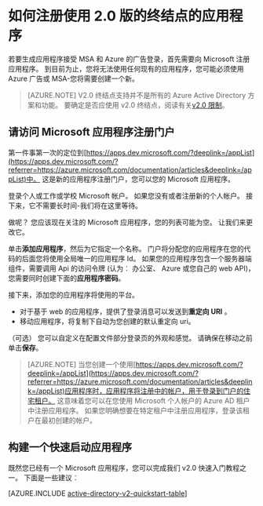 <properties
    pageTitle="2.0 版应用程序注册 |Microsoft Azure"
    description="如何启用登录和访问 Microsoft 服务使用 v2.0 端点向 Microsoft 注册应用程序"
    services="active-directory"
    documentationCenter=""
    authors="dstrockis"
    manager="mbaldwin"
    editor=""/>

<tags
    ms.service="active-directory"
    ms.workload="identity"
    ms.tgt_pltfrm="na"
    ms.devlang="na"
    ms.topic="article"
    ms.date="09/16/2016"
    ms.author="dastrock"/>

# <a name="how-to-register-an-app-with-the-v20-endpoint"></a>如何注册使用 2.0 版的终结点的应用程序

若要生成应用程序接受 MSA 和 Azure 的广告登录，首先需要向 Microsoft 注册应用程序。  到目前为止，您将无法使用任何现有的应用程序，您可能必须使用 Azure 广告或 MSA-您将需要创建一个新。

> [AZURE.NOTE]
    V2.0 终结点支持并不是所有的 Azure Active Directory 方案和功能。  要确定是否应使用 v2.0 终结点，阅读有关[v2.0 限制](active-directory-v2-limitations.md)。

## <a name="visit-the-microsoft-app-registration-portal"></a>请访问 Microsoft 应用程序注册门户
第一件事第一次的定位到[https://apps.dev.microsoft.com/?deeplink=/appList](https://apps.dev.microsoft.com/?referrer=https://azure.microsoft.com/documentation/articles&deeplink=/appList)中。  这是新的应用程序注册门户，您可以您的 Microsoft 应用程序。

登录个人或工作或学校 Microsoft 帐户。  如果您没有或者注册新的个人帐户。 接下来，它不需要长时间-我们将在这里等待。

做呢？ 您应该现在关注的 Microsoft 应用程序，您的列表可能为空。  让我们来更改它。

单击**添加应用程序**，然后为它指定一个名称。  门户将分配您的应用程序在您的代码的后面您将使用全局唯一的应用程序 Id。  如果您的应用程序包含一个服务器端组件，需要调用 Api 的访问令牌 (认为︰ 办公室、 Azure 或您自己的 web API)，您需要同时创建下面的**应用程序密码**。
<!-- TODO: Link for app secrets -->

接下来，添加您的应用程序将使用的平台。

- 对于基于 web 的应用程序，提供了登录消息可以发送到**重定向 URI** 。
- 移动应用程序，将复制下自动为您创建的默认重定向 uri。

（可选） 您可以自定义在配置文件部分登录页的外观和感觉。  请确保在移动之前单击**保存**。

> [AZURE.NOTE] 当您创建一个使用[https://apps.dev.microsoft.com/?deeplink=/appList](https://apps.dev.microsoft.com/?referrer=https://azure.microsoft.com/documentation/articles&deeplink=/appList)应用程序时，应用程序将注册中的帐户，用于登录到门户的住宅租户。  这意味着您可以在您使用 Microsoft 个人帐户的 Azure AD 租户中注册应用程序。  如果您明确想要在特定租户中注册应用程序，登录该租户在最初创建的帐户。

## <a name="build-a-quick-start-app"></a>构建一个快速启动应用程序
既然您已经有一个 Microsoft 应用程序，您可以完成我们 v2.0 快速入门教程之一。  下面是一些建议︰

[AZURE.INCLUDE [active-directory-v2-quickstart-table](../../includes/active-directory-v2-quickstart-table.md)]
